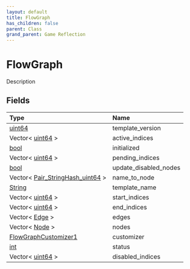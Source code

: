 ```yaml
---
layout: default
title: FlowGraph
has_children: false
parent: Class
grand_parent: Game Reflection
---
```

# FlowGraph
Description 

## Fields
| Type | Name |
|:-------------|:--------------|
| [uint64](/game-reflection/components/uint64.md) | template_version |
| Vector< [uint64](/game-reflection/components/uint64.md) > | active_indices |
| [bool](/game-reflection/components/bool.md) | initialized |
| Vector< [uint64](/game-reflection/components/uint64.md) > | pending_indices |
| [bool](/game-reflection/components/bool.md) | update_disabled_nodes |
| Vector< [Pair_StringHash_uint64](/game-reflection/classes/pair__string_hash_uint64.md) > | name_to_node |
| [String](/game-reflection/components/string.md) | template_name |
| Vector< [uint64](/game-reflection/components/uint64.md) > | start_indices |
| Vector< [uint64](/game-reflection/components/uint64.md) > | end_indices |
| Vector< [Edge](/game-reflection/classes/edge.md) > | edges |
| Vector< [Node](/game-reflection/classes/node.md) > | nodes |
| [FlowGraphCustomizer1](/game-reflection/components/flow_graph_customizer1.md) | customizer |
| [int](/game-reflection/enums/int.md) | status |
| Vector< [uint64](/game-reflection/components/uint64.md) > | disabled_indices |
